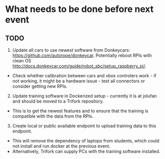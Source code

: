 # What needs to be done before next event

## TODO

1. Update all cars to use newest software from Donkeycars: https://github.com/autorope/donkeycar. Potentially reboot RPIs with clean OS http://docs.donkeycar.com/guide/robot_sbc/setup_raspberry_pi/.
  * Check whether calibration between cars and xbox controlers work - if not working, it might be a hardware issue - test all connectors or consider getting new RPIs.
2. Update training software in Dockerized setup - currently it is at jolufan and should be moved to a Trifork repository.
  * This is to get the newest features and to ensure that the training is compatible with the data from the RPIs.
3. Create local or public available endpoint to upload training data to this endpoint.
  * This will remove the dependency of laptops from students, which could not install and run docker at the previous event.
  * Alternatively, Trifork can supply PCs with the training software installed.
